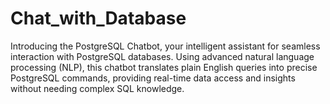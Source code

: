# Chat_with_Database
Introducing the PostgreSQL Chatbot, your intelligent assistant for seamless interaction with PostgreSQL databases. Using advanced natural language processing (NLP), this chatbot translates plain English queries into precise PostgreSQL commands, providing real-time data access and insights without needing complex SQL knowledge.

